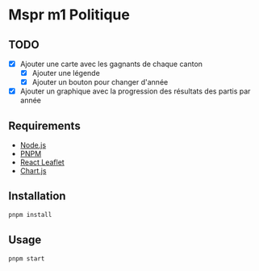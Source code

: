 # Mspr m1 Politique

## TODO

- [x] Ajouter une carte avec les gagnants de chaque canton
  - [x] Ajouter une légende
  - [x] Ajouter un bouton pour changer d'année
- [x] Ajouter un graphique avec la progression des résultats des partis par année

## Requirements

- [Node.js](https://nodejs.org/en/)
- [PNPM](https://pnpm.io/)
- [React Leaflet](https://react-leaflet.js.org/)
- [Chart.js](https://www.chartjs.org/)

## Installation

```bash
pnpm install
```

## Usage

```bash
pnpm start
```
